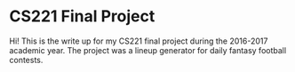 # CS221 Final Project

Hi! This is the write up for my CS221 final project during the 2016-2017 academic year.
The project was a lineup generator for daily fantasy football contests.
